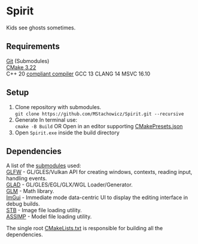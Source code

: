 # Spirit
Kids see ghosts sometimes.
## Requirements
[Git](https://git-scm.com/downloads) (Submodules)\
[CMake 3.22](https://cmake.org/download/)\
C++ 20 [compliant compiler](https://en.cppreference.com/w/cpp/compiler_support)
GCC   13
CLANG 14
MSVC  16.10

## Setup
1. Clone repository with submodules.\
``` git clone https://github.com/MStachowicz/Spirit.git --recursive ```
2. Generate
In terminal use:\
```cmake -B Build```
OR
Open in an editor supporting [CMakePresets.json](https://github.com/MStachowicz/Spirit/blob/master/CMakePresets.json)
3. Open ```Spirit.exe``` inside the build directory

## Dependencies
A list of the [submodules](https://github.com/MStachowicz/Spirit/blob/master/.gitmodules) used:\
[GLFW](https://github.com/glfw/glfw) - GL/GLES/Vulkan API for creating windows, contexts, reading input, handling events.\
[GLAD](https://github.com/kieranvs/glad) - GL/GLES/EGL/GLX/WGL Loader/Generator.\
[GLM](https://github.com/g-truc/glm.git) - Math library.\
[ImGui](https://github.com/ocornut/imgui) - Immediate mode data-centric UI to display the editing interface in debug builds.\
[STB](https://github.com/nothings/stb.git) - Image file loading utility.\
[ASSIMP](https://github.com/assimp/assimp.git) - Model file loading utility.

The single root [CMakeLists.txt](https://github.com/MStachowicz/Spirit/blob/master/source/CMakeLists.txt) is responsible for building all the dependencies.
